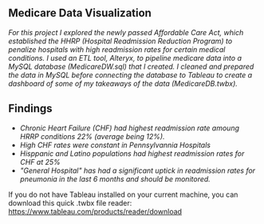 ## Medicare Data Visualization

<i> For this project I explored the newly passed Affordable Care Act, which established the HHRP (Hospital Readmission Reduction Program) to penalize hospitals with high readmission rates for certain medical conditions. I used an ETL tool, Alteryx, to pipeline medicare data into a MySQL database (MedicareDW.sql) that I created. I cleaned and prepared the data in MySQL before connecting the database to Tableau to create a dashboard of some of my takeaways of the data (MedicareDB.twbx). </i>

## Findings

<i><ul>
  <li>Chronic Heart Failure (CHF) had highest readmission rate amoung HRRP conditions 22% (average being 12%).</li>
  <li>High CHF rates were constant in Pennsylvannia Hospitals</li>
  <li>Hisppanic and Latino populations had highest readmission rates for CHF at 25%</li>
  <li>"General Hospital" has had a significant uptick in readmission rates for pneumonia in the last 6 months and should be monitored.</li></i>
</ul>

If you do not have Tableau installed on your current machine, you can download this quick .twbx file reader:
https://www.tableau.com/products/reader/download
